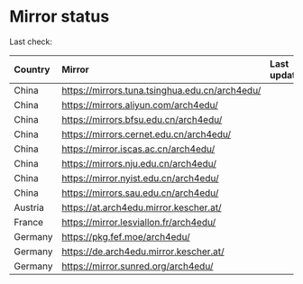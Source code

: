 <script src="./time.js"></script>
# Mirror status
Last check: <script type="text/javascript">localize(1719397224.8082108);</script>

|Country|Mirror|Last update|
|:------|:-----|:----------|
|China|https://mirrors.tuna.tsinghua.edu.cn/arch4edu/|<script type="text/javascript">localize(1719340624);</script>|
|China|https://mirrors.aliyun.com/arch4edu/|<script type="text/javascript">localize(1719340624);</script>|
|China|https://mirrors.bfsu.edu.cn/arch4edu/|<script type="text/javascript">localize(1719340624);</script>|
|China|https://mirrors.cernet.edu.cn/arch4edu/|<script type="text/javascript">localize(1719340624);</script>|
|China|https://mirror.iscas.ac.cn/arch4edu/|<script type="text/javascript">localize(1719340624);</script>|
|China|https://mirrors.nju.edu.cn/arch4edu/|<script type="text/javascript">localize(1719340624);</script>|
|China|https://mirror.nyist.edu.cn/arch4edu/|<script type="text/javascript">localize(1719340624);</script>|
|China|https://mirrors.sau.edu.cn/arch4edu/|<script type="text/javascript">localize(1719340624);</script>|
|Austria|https://at.arch4edu.mirror.kescher.at/|<script type="text/javascript">localize(1719383713);</script>|
|France|https://mirror.lesviallon.fr/arch4edu/|<script type="text/javascript">localize(1719340624);</script>|
|Germany|https://pkg.fef.moe/arch4edu/|<script type="text/javascript">localize(1719383713);</script>|
|Germany|https://de.arch4edu.mirror.kescher.at/|<script type="text/javascript">localize(1719383713);</script>|
|Germany|https://mirror.sunred.org/arch4edu/|<script type="text/javascript">localize(1719383713);</script>|

<script src="./tablefilter/tablefilter.js"></script>
<script src="./table.js"></script>